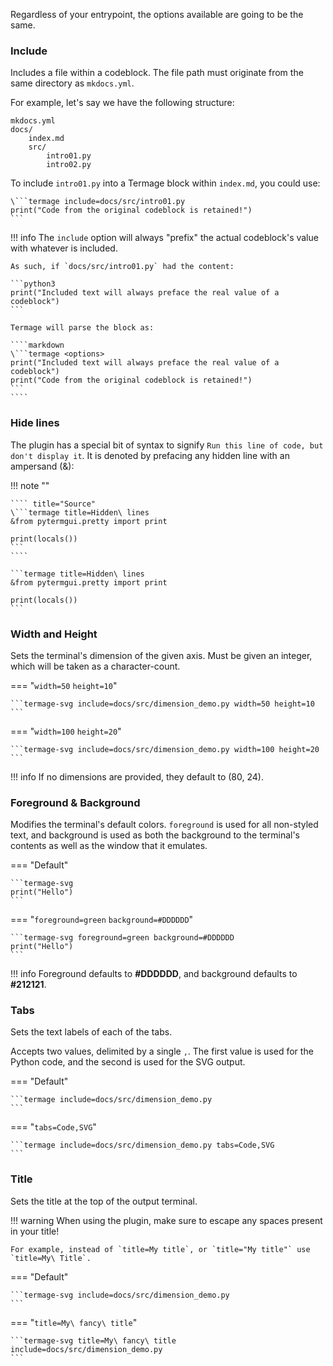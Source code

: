 Regardless of your entrypoint, the options available are going to be the same.


### Include

Includes a file within a codeblock. The file path must originate from the same directory as `mkdocs.yml`.

For example, let's say we have the following structure:

```
mkdocs.yml
docs/
    index.md 
    src/
        intro01.py
        intro02.py
```

To include `intro01.py` into a Termage block within `index.md`, you could use:

````
\```termage include=docs/src/intro01.py
print("Code from the original codeblock is retained!")
```
````

!!! info
    The `include` option will always "prefix" the actual codeblock's value with whatever is included.

    As such, if `docs/src/intro01.py` had the content:

    ```python3
    print("Included text will always preface the real value of a codeblock")
    ```

    Termage will parse the block as:

    ````markdown
    \```termage <options>
    print("Included text will always preface the real value of a codeblock")
    print("Code from the original codeblock is retained!")
    ```
    ````


### Hide lines

The plugin has a special bit of syntax to signify `Run this line of code, but don't display it`. It is denoted by prefacing any hidden line with an ampersand (&):

!!! note ""

    ```` title="Source"
    \```termage title=Hidden\ lines
    &from pytermgui.pretty import print

    print(locals())
    ```
    ````

    ```termage title=Hidden\ lines
    &from pytermgui.pretty import print

    print(locals())
    ```



### Width and Height

Sets the terminal's dimension of the given axis. Must be given an integer, which will be taken as a character-count.

=== "`width=50` `height=10`"

    ```termage-svg include=docs/src/dimension_demo.py width=50 height=10
    ```

=== "`width=100` `height=20`"

    ```termage-svg include=docs/src/dimension_demo.py width=100 height=20
    ```

!!! info
    If no dimensions are provided, they default to (80, 24).



### Foreground & Background

Modifies the terminal's default colors. `foreground` is used for all non-styled text, and background is used as both the background to the terminal's contents as well as the window that it emulates.

=== "Default"

    ```termage-svg
    print("Hello")
    ```

=== "`foreground=green` `background=#DDDDDD`"

    ```termage-svg foreground=green background=#DDDDDD
    print("Hello")
    ```

!!! info
    Foreground defaults to __#DDDDDD__, and background defaults to __#212121__.


### Tabs

Sets the text labels of each of the tabs.

Accepts two values, delimited by a single `,`. The first value is used for the Python code, and the second is used for the SVG output.

=== "Default"

    ```termage include=docs/src/dimension_demo.py
    ```

=== "`tabs=Code,SVG`"

    ```termage include=docs/src/dimension_demo.py tabs=Code,SVG
    ```

### Title

Sets the title at the top of the output terminal.

!!! warning
    When using the plugin, make sure to escape any spaces present in your title!

    For example, instead of `title=My title`, or `title="My title"` use `title=My\ Title`.

=== "Default"

    ```termage-svg include=docs/src/dimension_demo.py
    ```

=== "`title=My\ fancy\ title`"

    ```termage-svg title=My\ fancy\ title include=docs/src/dimension_demo.py 
    ```
